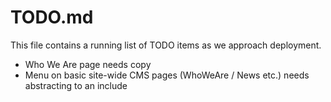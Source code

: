 # TODO.md
This file contains a running list of TODO items as we approach deployment.

* Who We Are page needs copy
* Menu on basic site-wide CMS pages (WhoWeAre / News etc.) needs abstracting to an include
